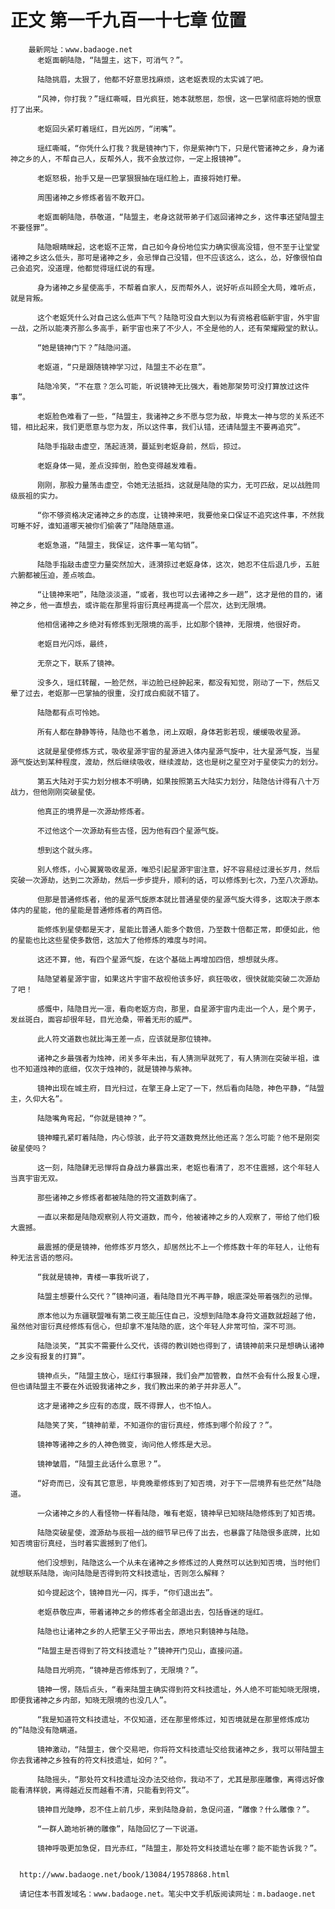 # 正文 第一千九百一十七章 位置
        最新网址：www.badaoge.net
          老妪面朝陆隐，“陆盟主，这下，可消气？”。
      
          陆隐挑眉，太狠了，他都不好意思找麻烦，这老妪表现的太实诚了吧。
      
          “风神，你打我？”瑶红嘶喊，目光疯狂，她本就憋屈，怨恨，这一巴掌彻底将她的恨意打了出来。
      
          老妪回头紧盯着瑶红，目光凶厉，“闭嘴”。
      
          瑶红嘶喊，“你凭什么打我？我是镜神门下，你是紫神门下，只是代管诸神之乡，身为诸神之乡的人，不帮自己人，反帮外人，我不会放过你，一定上报镜神”。
      
          老妪怒极，抬手又是一巴掌狠狠抽在瑶红脸上，直接将她打晕。
      
          周围诸神之乡修炼者皆不敢开口。
      
          老妪面朝陆隐，恭敬道，“陆盟主，老身这就带弟子们返回诸神之乡，这件事还望陆盟主不要怪罪”。
      
          陆隐眼睛眯起，这老妪不正常，自己如今身份地位实力确实很高没错，但不至于让堂堂诸神之乡这么低头，那可是诸神之乡，会忌惮自己没错，但不应该这么，这么，怂，好像很怕自己会追究，没道理，他都觉得瑶红说的有理。
      
          身为诸神之乡星使高手，不帮着自家人，反而帮外人，说好听点叫顾全大局，难听点，就是背叛。
      
          这个老妪凭什么对自己这么低声下气？陆隐可没自大到以为有资格君临新宇宙，外宇宙一战，之所以能凑齐那么多高手，新宇宙也来了不少人，不全是他的人，还有荣耀殿堂的默认。
      
          “她是镜神门下？”陆隐问道。
      
          老妪道，“只是跟随镜神学习过，陆盟主不必在意”。
      
          陆隐冷笑，“不在意？怎么可能，听说镜神无比强大，看她那架势可没打算放过这件事”。
      
          老妪脸色难看了一些，“陆盟主，我诸神之乡不愿与您为敌，毕竟太一神与您的关系还不错，相比起来，我们更愿意与您为友，所以这件事，我们认错，还请陆盟主不要再追究”。
      
          陆隐手指敲击虚空，荡起涟漪，蔓延到老妪身前，然后，掠过。
      
          老妪身体一晃，差点没摔倒，脸色变得越发难看。
      
          刚刚，那股力量荡击虚空，令她无法抵挡，这就是陆隐的实力，无可匹敌，足以战胜同级辰祖的实力。
      
          “你不够资格决定诸神之乡的态度，让镜神来吧，我要他亲口保证不追究这件事，不然我可睡不好，谁知道哪天被你们偷袭了”陆隐随意道。
      
          老妪急道，“陆盟主，我保证，这件事一笔勾销”。
      
          陆隐手指敲击虚空力量突然加大，涟漪掠过老妪身体，这次，她忍不住后退几步，五脏六腑都被压迫，差点咳血。
      
          “让镜神来吧”，陆隐淡淡道，“或者，我也可以去诸神之乡一趟”，这才是他的目的，诸神之乡，他一直想去，或许能在那里将宙衍真经再提高一个层次，达到无限境。
      
          他相信诸神之乡绝对有修炼到无限境的高手，比如那个镜神，无限境，他很好奇。
      
          老妪目光闪烁，最终，
      
          无奈之下，联系了镜神。
      
          没多久，瑶红转醒，一脸茫然，半边脸已经肿起来，都没有知觉，刚动了一下，然后又晕了过去，老妪那一巴掌抽的很重，没打成白痴就不错了。
      
          陆隐都有点可怜她。
      
          所有人都在静静等待，陆隐也不着急，闭上双眼，身体若影若现，缓缓吸收星源。
      
          这就是星使修炼方式，吸收星源宇宙的星源进入体内星源气旋中，壮大星源气旋，当星源气旋达到某种程度，渡劫，然后继续吸收，继续渡劫，这也是树之星空对于星使实力的划分。
      
          第五大陆对于实力划分根本不明确，如果按照第五大陆实力划分，陆隐估计得有八十万战力，但他刚刚突破星使。
      
          他真正的境界是一次源劫修炼者。
      
          不过他这个一次源劫有些古怪，因为他有四个星源气旋。
      
          想到这个就头疼。
      
          别人修炼，小心翼翼吸收星源，唯恐引起星源宇宙注意，好不容易经过漫长岁月，然后突破一次源劫，达到二次源劫，然后一步步提升，顺利的话，可以修炼到七次，乃至八次源劫。
      
          但那是普通修炼者，他的星源气旋原本就比普通星使的星源气旋大得多，这取决于原本体内的星能，他的星能是普通修炼者的两百倍。
      
          能修炼到星使都是天才，星能比普通人能多个数倍，乃至数十倍都正常，即便如此，他的星能也比这些星使多数倍，这加大了他修炼的难度与时间。
      
          这还不算，他，有四个星源气旋，在这个基础上再增加四倍，想想就头疼。
      
          陆隐望着星源宇宙，如果这片宇宙不敌视他该多好，疯狂吸收，很快就能突破二次源劫了吧！
      
          感慨中，陆隐目光一凛，看向老妪方向，那里，自星源宇宙内走出一个人，是个男子，发丝斑白，面容却很年轻，目光沧桑，带着无形的威严。
      
          此人符文道数也就比海王差一点，应该就是那位镜神。
      
          诸神之乡最强者为烛神，闭关多年未出，有人猜测早就死了，有人猜测在突破半祖，谁也不知道烛神的底细，仅次于烛神的，就是镜神与紫神。
      
          镜神出现在城主府，目光扫过，在擎王身上定了一下，然后看向陆隐，神色平静，“陆盟主，久仰大名”。
      
          陆隐嘴角弯起，“你就是镜神？”。
      
          镜神瞳孔紧盯着陆隐，内心惊骇，此子符文道数竟然比他还高？怎么可能？他不是刚突破星使吗？
      
          这一刻，陆隐肆无忌惮将自身战力暴露出来，老妪也看清了，忍不住震撼，这个年轻人当真宇宙无双。
      
          那些诸神之乡修炼者都被陆隐的符文道数刺痛了。
      
          一直以来都是陆隐观察别人符文道数，而今，他被诸神之乡的人观察了，带给了他们极大震撼。
      
          最震撼的便是镜神，他修炼岁月悠久，却居然比不上一个修炼数十年的年轻人，让他有种无法言语的憋闷。
      
          “我就是镜神，青楼一事我听说了，
      
          陆盟主想要什么交代？”镜神问道，看陆隐目光不再平静，眼底深处带着强烈的忌惮。
      
          原本他以为东疆联盟唯有第二夜王能压住自己，没想到陆隐本身符文道数就超越了他，虽然他对宙衍真经修炼有信心，但却拿不准陆隐的底，这个年轻人非常可怕，深不可测。
      
          陆隐淡笑，“其实不需要什么交代，该得的教训她也得到了，请镜神前来只是想确认诸神之乡没有报复的打算”。
      
          镜神点头，“陆盟主放心，瑶红行事狠辣，我们会严加管教，自然不会有什么报复心理，但也请陆盟主不要在外诋毁我诸神之乡，我们教出来的弟子并非恶人”。
      
          这才是诸神之乡应有的态度，既不得罪人，也不怕人。
      
          陆隐笑了笑，“镜神前辈，不知道你的宙衍真经，修炼到哪个阶段了？”。
      
          镜神等诸神之乡的人神色微变，询问他人修炼是大忌。
      
          镜神皱眉，“陆盟主此话什么意思？”。
      
          “好奇而已，没有其它意思，毕竟晚辈修炼到了知否境，对于下一层境界有些茫然”陆隐道。
      
          一众诸神之乡的人看怪物一样看陆隐，唯有老妪，镜神早已知晓陆隐修炼到了知否境。
      
          陆隐突破星使，渡源劫与辰祖一战的细节早已传了出去，也暴露了陆隐很多底牌，比如知否境宙衍真经，当时着实震撼到了他们。
      
          他们没想到，陆隐这么一个从未在诸神之乡修炼过的人竟然可以达到知否境，当时他们就想联系陆隐，询问陆隐是否得到符文科技遗址，否则怎么解释？
      
          如今提起这个，镜神目光一闪，挥手，“你们退出去”。
      
          老妪恭敬应声，带着诸神之乡的修炼者全部退出去，包括昏迷的瑶红。
      
          陆隐也让诸神之乡的人把擎王父子带出去，原地只剩镜神与陆隐。
      
          “陆盟主是否得到了符文科技遗址？”镜神开门见山，直接问道。
      
          陆隐目光明亮，“镜神是否修炼到了，无限境？”。
      
          镜神一愣，随后点头，“看来陆盟主确实得到符文科技遗址，外人绝不可能知晓无限境，即便我诸神之乡内部，知晓无限境的也没几人”。
      
          “我是知道符文科技遗址，不仅知道，还在那里修炼过，知否境就是在那里修炼成功的”陆隐没有隐瞒道。
      
          镜神激动，“陆盟主，做个交易吧，你将符文科技遗址交给我诸神之乡，我可以带陆盟主你去我诸神之乡独有的符文科技遗址，如何？”。
      
          陆隐摇头，“那处符文科技遗址没办法交给你，我动不了，尤其是那座雕像，离得远好像能看清样貌，离得越近反而越看不清，只能看到符文”。
      
          镜神目光陡睁，忍不住上前几步，来到陆隐身前，急促问道，“雕像？什么雕像？”。
      
          “一群人跪地祈祷的雕像”，陆隐回忆了一下说道。
      
          镜神呼吸更加急促，目光赤红，“陆盟主，那处符文科技遗址在哪？能不能告诉我？”。
      
      
      http://www.badaoge.net/book/13084/19578868.html
      
      请记住本书首发域名：www.badaoge.net。笔尖中文手机版阅读网址：m.badaoge.net